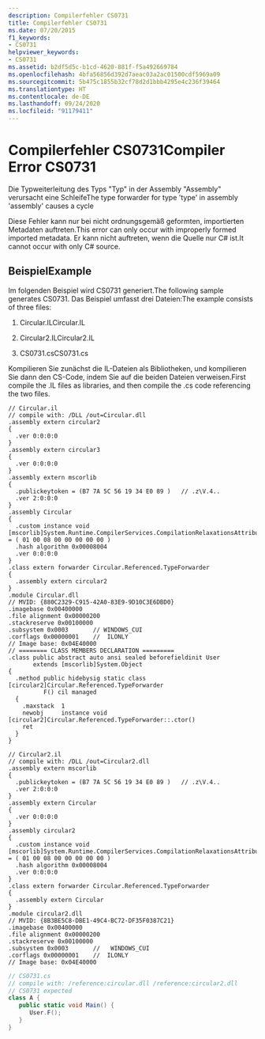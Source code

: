 ```yaml
---
description: Compilerfehler CS0731
title: Compilerfehler CS0731
ms.date: 07/20/2015
f1_keywords:
- CS0731
helpviewer_keywords:
- CS0731
ms.assetid: b2df5d5c-b1cd-4620-881f-f5a492669784
ms.openlocfilehash: 4bfa56856d392d7aeac03a2ac01500cdf5969a09
ms.sourcegitcommit: 5b475c1855b32cf78d2d1bbb4295e4c236f39464
ms.translationtype: HT
ms.contentlocale: de-DE
ms.lasthandoff: 09/24/2020
ms.locfileid: "91179411"
---
```

# <a name="compiler-error-cs0731"></a><span data-ttu-id="03e37-103">Compilerfehler CS0731</span><span class="sxs-lookup"><span data-stu-id="03e37-103">Compiler Error CS0731</span></span>

<span data-ttu-id="03e37-104">Die Typweiterleitung des Typs "Typ" in der Assembly "Assembly" verursacht eine Schleife</span><span class="sxs-lookup"><span data-stu-id="03e37-104">The type forwarder for type 'type' in assembly 'assembly' causes a cycle</span></span>  
  
 <span data-ttu-id="03e37-105">Diese Fehler kann nur bei nicht ordnungsgemäß geformten, importierten Metadaten auftreten.</span><span class="sxs-lookup"><span data-stu-id="03e37-105">This error can only occur with improperly formed imported metadata.</span></span> <span data-ttu-id="03e37-106">Er kann nicht auftreten, wenn die Quelle nur C# ist.</span><span class="sxs-lookup"><span data-stu-id="03e37-106">It cannot occur with only C# source.</span></span>  
  
## <a name="example"></a><span data-ttu-id="03e37-107">Beispiel</span><span class="sxs-lookup"><span data-stu-id="03e37-107">Example</span></span>  

 <span data-ttu-id="03e37-108">Im folgenden Beispiel wird CS0731 generiert.</span><span class="sxs-lookup"><span data-stu-id="03e37-108">The following sample generates CS0731.</span></span> <span data-ttu-id="03e37-109">Das Beispiel umfasst drei Dateien:</span><span class="sxs-lookup"><span data-stu-id="03e37-109">The example consists of three files:</span></span>  
  
 1. <span data-ttu-id="03e37-110">Circular.IL</span><span class="sxs-lookup"><span data-stu-id="03e37-110">Circular.IL</span></span>  
  
 2. <span data-ttu-id="03e37-111">Circular2.IL</span><span class="sxs-lookup"><span data-stu-id="03e37-111">Circular2.IL</span></span>  
  
 3. <span data-ttu-id="03e37-112">CS0731.cs</span><span class="sxs-lookup"><span data-stu-id="03e37-112">CS0731.cs</span></span>  
  
 <span data-ttu-id="03e37-113">Kompilieren Sie zunächst die IL-Dateien als Bibliotheken, und kompilieren Sie dann den CS-Code, indem Sie auf die beiden Dateien verweisen.</span><span class="sxs-lookup"><span data-stu-id="03e37-113">First compile the .IL files as libraries, and then compile the .cs code referencing the two files.</span></span>  
  
```il  
// Circular.il  
// compile with: /DLL /out=Circular.dll  
.assembly extern circular2  
{  
  .ver 0:0:0:0  
}  
.assembly extern circular3  
{  
  .ver 0:0:0:0  
}  
.assembly extern mscorlib  
{  
  .publickeytoken = (B7 7A 5C 56 19 34 E0 89 )   // .z\V.4..  
  .ver 2:0:0:0  
}  
.assembly Circular  
{  
  .custom instance void [mscorlib]System.Runtime.CompilerServices.CompilationRelaxationsAttribute::.ctor(int32) = ( 01 00 08 00 00 00 00 00 )
  .hash algorithm 0x00008004  
  .ver 0:0:0:0  
}  
.class extern forwarder Circular.Referenced.TypeForwarder  
{  
  .assembly extern circular2  
}  
.module Circular.dll  
// MVID: {880C2329-C915-42A0-83E9-9D10C3E6DBD0}  
.imagebase 0x00400000  
.file alignment 0x00000200  
.stackreserve 0x00100000  
.subsystem 0x0003       // WINDOWS_CUI  
.corflags 0x00000001    //  ILONLY  
// Image base: 0x04E40000  
// ======== CLASS MEMBERS DECLARATION =========  
.class public abstract auto ansi sealed beforefieldinit User  
       extends [mscorlib]System.Object  
{  
  .method public hidebysig static class [circular2]Circular.Referenced.TypeForwarder
          F() cil managed  
  {  
    .maxstack  1  
    newobj     instance void [circular2]Circular.Referenced.TypeForwarder::.ctor()  
    ret  
  }  
}
```  
  
```il  
// Circular2.il  
// compile with: /DLL /out=Circular2.dll  
.assembly extern mscorlib  
{  
  .publickeytoken = (B7 7A 5C 56 19 34 E0 89 )   // .z\V.4..  
  .ver 2:0:0:0  
}  
.assembly extern Circular  
{  
  .ver 0:0:0:0  
}  
.assembly circular2  
{  
  .custom instance void [mscorlib]System.Runtime.CompilerServices.CompilationRelaxationsAttribute::.ctor(int32) = ( 01 00 08 00 00 00 00 00 )
  .hash algorithm 0x00008004  
  .ver 0:0:0:0  
}  
.class extern forwarder Circular.Referenced.TypeForwarder  
{  
  .assembly extern Circular  
}  
.module circular2.dll  
// MVID: {8B3BE5C8-DBE1-49C4-BC72-DF35F0387C21}  
.imagebase 0x00400000  
.file alignment 0x00000200  
.stackreserve 0x00100000  
.subsystem 0x0003       //   WINDOWS_CUI  
.corflags 0x00000001    //  ILONLY  
// Image base: 0x04E40000  
```  
  
```csharp  
// CS0731.cs  
// compile with: /reference:circular.dll /reference:circular2.dll  
// CS0731 expected  
class A {  
   public static void Main() {  
      User.F();  
   }  
}  
```
